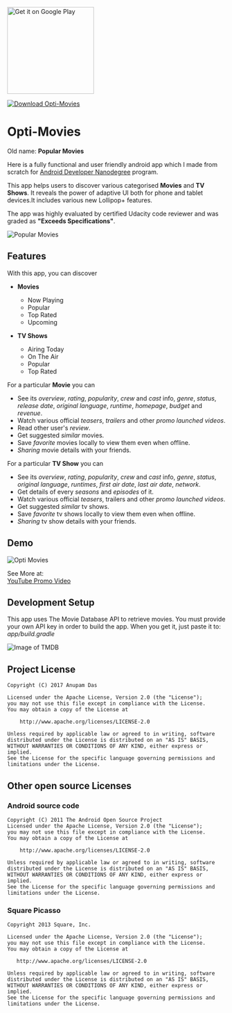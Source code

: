 <a href='https://play.google.com/store/apps/details?id=work.technie.popularmovies&utm_source=global_co&utm_medium=prtnr&utm_content=Mar2515&utm_campaign=PartBadge&pcampaignid=MKT-Other-global-all-co-prtnr-py-PartBadge-Mar2515-1'><img alt='Get it on Google Play' src='https://play.google.com/intl/en_us/badges/images/generic/en_badge_web_generic.png' width="200" /></a>

[![Download Opti-Movies](https://a.fsdn.com/con/app/sf-download-button)](https://sourceforge.net/projects/opti-movies/files/latest/download)

# Opti-Movies

Old name: **Popular Movies**

Here is a fully functional and user friendly android app which I made from scratch for [Android Developer Nanodegree](https://www.udacity.com/course/android-developer-nanodegree--nd801) program.

This app helps users to discover various categorised **Movies** and **TV Shows**. It reveals the power of adaptive UI both for phone and tablet devices.It includes various new Lollipop+ features.

The app was highly evaluated by certified Udacity code reviewer and was graded as **"Exceeds Specifications"**.

![Popular Movies](https://cloud.githubusercontent.com/assets/13851773/21468860/a4aa1060-ca51-11e6-8e39-59ceb041f55a.png)

## Features

With this app, you can discover

- **Movies**
    + Now Playing
    + Popular
    + Top Rated
    + Upcoming

- **TV Shows**
    + Airing Today
    + On The Air
    + Popular
    + Top Rated

For a particular **Movie** you can

* See its *overview*, *rating*, *popularity*, *crew* and *cast* info, *genre*, *status*, *release date*, *original language*, *runtime*, *homepage*, *budget* and *revenue*.
* Watch various official *teasers*, *trailers* and other *promo launched videos*.
* Read other user's *review*.
* Get suggested *similar* movies.
* Save *favorite* movies locally to view them even when offline.
* *Sharing* movie details with your friends.

For a particular **TV Show** you can

* See its *overview*, *rating*, *popularity*, *crew* and *cast* info, *genre*, *status*, *original language*, *runtimes*, *first air date*, *last air date*, *network*.
* Get details of every *seasons* and *episodes* of it.
* Watch various official *teasers*, trailers and other *promo launched videos*.
* Get suggested *similar* tv shows.
* Save *favorite* tv shows locally to view them even when offline.
* *Sharing* tv show details with your friends.

## Demo
![Opti Movies](https://cloud.githubusercontent.com/assets/13851773/21468871/032d413e-ca52-11e6-8608-b5e0a7a1de8b.gif)

See More at:<br>
[YouTube Promo Video](https://youtu.be/rJ4zrH6say4)

## Development Setup
This app uses The Movie Database API to retrieve movies. You must provide your own API key in order to build the app. When you get it, just paste it to:  _app/build.gradle_

![Image of TMDB](https://assets.tmdb.org/images/logos/var_1_0_PoweredByTMDB_Blk_Antitled.png)

## Project License
```
Copyright (C) 2017 Anupam Das

Licensed under the Apache License, Version 2.0 (the "License");
you may not use this file except in compliance with the License.
You may obtain a copy of the License at

    http://www.apache.org/licenses/LICENSE-2.0

Unless required by applicable law or agreed to in writing, software
distributed under the License is distributed on an "AS IS" BASIS,
WITHOUT WARRANTIES OR CONDITIONS OF ANY KIND, either express or implied.
See the License for the specific language governing permissions and
limitations under the License.
```
## Other open source Licenses

### Android source code
```
Copyright (C) 2011 The Android Open Source Project
Licensed under the Apache License, Version 2.0 (the "License");
you may not use this file except in compliance with the License.
You may obtain a copy of the License at

    http://www.apache.org/licenses/LICENSE-2.0

Unless required by applicable law or agreed to in writing, software
distributed under the License is distributed on an "AS IS" BASIS,
WITHOUT WARRANTIES OR CONDITIONS OF ANY KIND, either express or implied.
See the License for the specific language governing permissions and
limitations under the License.
```
### Square Picasso
```
Copyright 2013 Square, Inc.

Licensed under the Apache License, Version 2.0 (the "License");
you may not use this file except in compliance with the License.
You may obtain a copy of the License at

   http://www.apache.org/licenses/LICENSE-2.0

Unless required by applicable law or agreed to in writing, software
distributed under the License is distributed on an "AS IS" BASIS,
WITHOUT WARRANTIES OR CONDITIONS OF ANY KIND, either express or implied.
See the License for the specific language governing permissions and
limitations under the License.
```
